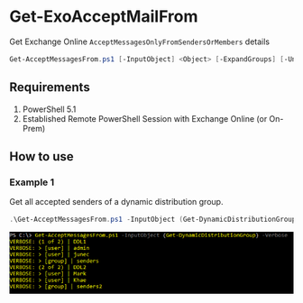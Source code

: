 # Get-ExoAcceptMailFrom

Get Exchange Online `AcceptMessagesOnlyFromSendersOrMembers` details

```PowerShell
Get-AcceptMessagesFrom.ps1 [-InputObject] <Object> [-ExpandGroups] [-Unique <bool>] [<CommonParameters>]
```

## Requirements

1. PowerShell 5.1
2. Established Remote PowerShell Session with Exchange Online (or On-Prem)

## How to use

### Example 1

Get all accepted senders of a dynamic distribution group.

```PowerShell
.\Get-AcceptMessagesFrom.ps1 -InputObject (Get-DynamicDistributionGroup DDL1) -verbose
```

![Example 1](https://github.com/junecastillote/Get-AcceptMessagesFrom/blob/master/images/Example1.png)
